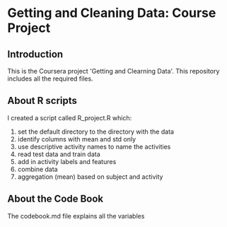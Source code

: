 Getting and Cleaning Data: Course Project
=========================================

Introduction
------------
This is the Coursera project 'Getting and Clearning Data'. This repository includes all the required files. 


About R scripts
-------------------------------------
I created a script called R_project.R which:

 1. set the default directory to the directory with the data
 2. identify columns with mean and std only
 3. use descriptive activity names to name the activities 
 4. read test data and train data
 5. add in activity labels and features 
 6. combine data
 7. aggregation (mean) based on subject and activity


About the Code Book
-------------------
The codebook.md file explains  all the variables
